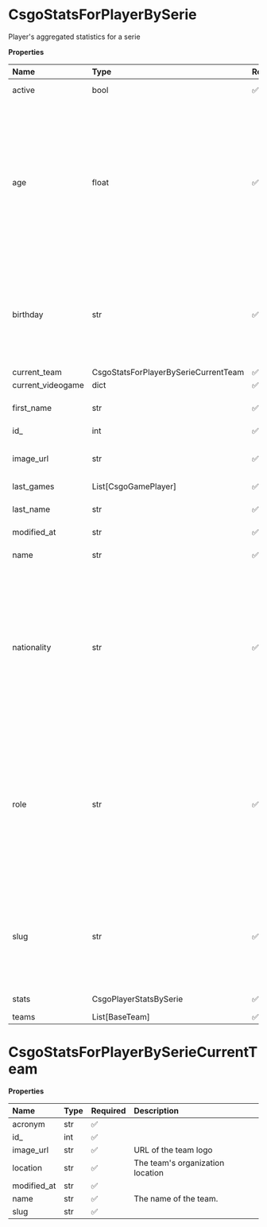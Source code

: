 # CsgoStatsForPlayerBySerie

Player's aggregated statistics for a serie

**Properties**

| Name              | Type                                 | Required | Description                                                                                                                                                                                                                                    |
| :---------------- | :----------------------------------- | :------- | :--------------------------------------------------------------------------------------------------------------------------------------------------------------------------------------------------------------------------------------------- |
| active            | bool                                 | ✅       | Whether player is active                                                                                                                                                                                                                       |
| age               | float                                | ✅       | Age of the player, `null` if unknown. When `birthday` is `null`, `age` is an approxiamation. Read more about [players' age](/docs/about-players-age) <br/>**Note**: This field is only present for users running the Historical plan or above. |
| birthday          | str                                  | ✅       | Birth day of the player, `YYYY-MM-DD` format. `null` if unknown. <br/>**Note**: This field is only present for users running the Historical plan or above.                                                                                     |
| current_team      | CsgoStatsForPlayerBySerieCurrentTeam | ✅       |                                                                                                                                                                                                                                                |
| current_videogame | dict                                 | ✅       |                                                                                                                                                                                                                                                |
| first_name        | str                                  | ✅       | First name of the player. `null` if unknown                                                                                                                                                                                                    |
| id\_              | int                                  | ✅       | ID of the player                                                                                                                                                                                                                               |
| image_url         | str                                  | ✅       | URL to the photo of the player. `null` if not available.                                                                                                                                                                                       |
| last_games        | List[CsgoGamePlayer]                 | ✅       |                                                                                                                                                                                                                                                |
| last_name         | str                                  | ✅       | Last name of the player. `null` if unknown                                                                                                                                                                                                     |
| modified_at       | str                                  | ✅       |                                                                                                                                                                                                                                                |
| name              | str                                  | ✅       | Professional name of the player                                                                                                                                                                                                                |
| nationality       | str                                  | ✅       | Country code matching the nationality of the player according to the ISO 3166-1 standard (Alpha-2 code). <br/>In addition to the standard, the `XK` code is used for Kosovo. <br/>`null` if unknown                                            |
| role              | str                                  | ✅       | Role/position of the player. Field value varies depending on the video game.`null` if unknown. <br/>**Note**: role is only available for DotA 2, League of Legends, and Overwatch players. <br/>`null` for other video games.                  |
| slug              | str                                  | ✅       | Unique, human-readable identifier for the player. <br/>`id` and `slug` can be used interchangeably throughout the API.                                                                                                                         |
| stats             | CsgoPlayerStatsBySerie               | ✅       | Statistics for a serie                                                                                                                                                                                                                         |
| teams             | List[BaseTeam]                       | ✅       |                                                                                                                                                                                                                                                |

# CsgoStatsForPlayerBySerieCurrentTeam

**Properties**

| Name        | Type | Required | Description                      |
| :---------- | :--- | :------- | :------------------------------- |
| acronym     | str  | ✅       |                                  |
| id\_        | int  | ✅       |                                  |
| image_url   | str  | ✅       | URL of the team logo             |
| location    | str  | ✅       | The team's organization location |
| modified_at | str  | ✅       |                                  |
| name        | str  | ✅       | The name of the team.            |
| slug        | str  | ✅       |                                  |
